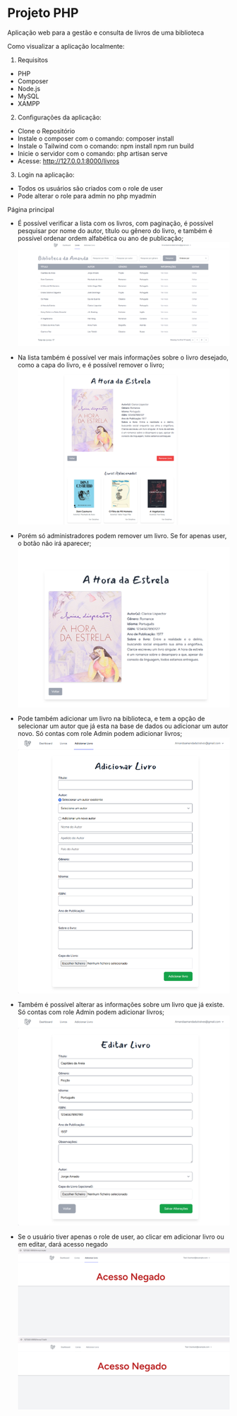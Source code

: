 # Projeto PHP
Aplicação web para a gestão e consulta de livros de uma biblioteca

Como visualizar a aplicação localmente:
1. Requisitos
- PHP
- Composer
- Node.js
- MySQL
- XAMPP

2. Configurações da aplicação:
- Clone o Repositório
- Instale o composer com o comando: composer install
- Instale o Tailwind com o comando: npm install  npm run build
- Inicie o servidor com o comando: php artisan serve
- Acesse: http://127.0.0.1:8000/livros

3. Login na aplicação:
- Todos os usuários são criados com o role de user
- Pode alterar o role para admin no php myadmin

Página principal
- É possível verificar a lista com os livros, com paginação, é possível pesquisar por nome do autor, título ou gênero do livro, e também é possível ordenar ordem alfabética ou ano de publicação;
![Screenshot da aplicação](./imagens/inicial.png)

- Na lista também é possível ver mais informações sobre o livro desejado, como a capa do livro, e é possível remover o livro; 
![Screenshot da aplicação](./imagens/detalhes.png)

- Porém só administradores podem remover um livro. Se for apenas user, o botão não irá aparecer;
![Screenshot da aplicação](./imagens/detalhes_user.png)

- Pode também adicionar um livro na biblioteca, e tem a opção de selecionar um autor que já esta na base de dados ou adicionar um autor novo. Só contas com role Admin podem adicionar livros;
 ![Screenshot da aplicação](./imagens/adicionar.png) 

- Também é possível alterar as informações sobre um livro que já existe. Só contas com role Admin podem adicionar livros;
  ![Screenshot da aplicação](./imagens/editar.png)

- Se o usuário tiver apenas o role de user, ao clicar em adicionar livro ou em editar, dará acesso negado
  ![Screenshot da aplicação](./imagens/negado1.png)
  ![Screenshot da aplicação](./imagens/negado2.png)
